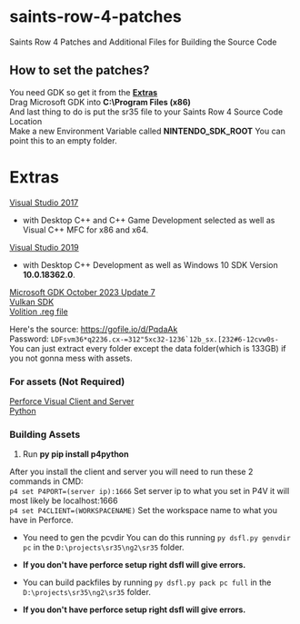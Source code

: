 # saints-row-4-patches
Saints Row 4 Patches and Additional Files for Building the Source Code

## How to set the patches?
You need GDK so get it from the **[Extras](#extras)**<br>
Drag Microsoft GDK into **C:\Program Files (x86)**<br>
And last thing to do is put the sr35 file to your Saints Row 4 Source Code Location<br>
Make a new Environment Variable called **NINTENDO_SDK_ROOT** You can point this to an empty folder.


# Extras
[Visual Studio 2017](/vs_Community2017.exe)
   - with Desktop C++ and C++ Game Development selected as well as Visual C++ MFC for x86 and x64.

[Visual Studio 2019](/vs_Community2019.exe)
   - with Desktop C++ Development as well as Windows 10 SDK Version **10.0.18362.0**.

[Microsoft GDK October 2023 Update 7](https://github.com/microsoft/GDK/archive/refs/tags/October_2023_Update_7.zip)<br>
[Vulkan SDK](https://sdk.lunarg.com/sdk/download/1.3.296.0/windows/VulkanSDK-1.3.296.0-Installer.exe)<br>
[Volition .reg file](/volition.reg)

Here's the source: https://gofile.io/d/PqdaAk<br>
Password: ``LDFsvm36*q2236.cx-=312"5xc32-1236`12b_sx.[232#6-12cvw0s-``<br>
You can just extract every folder except the data folder(which is 133GB) if you not gonna mess with assets.<br>

### For assets (Not Required)
[Perforce Visual Client and Server](https://mega.nz/file/HyYx3BzR#X_i0lWE1l_Lx-4wZSuwLo9X-Ec_L69OCZ2Im7Txz3w8)<br>
[Python](https://www.python.org/downloads/)

### Building Assets
1. Run **py pip install p4python**

After you install the client and server you will need to run these 2 commands in CMD:<br>
`p4 set P4PORT=(server ip):1666` Set server ip to what you set in P4V it will most likely be localhost:1666<br>
`p4 set P4CLIENT=(WORKSPACENAME)` Set the workspace name to what you have in Perforce.

- You need to gen the pcvdir You can do this running `py dsfl.py genvdir pc` in the `D:\projects\sr35\ng2\sr35` folder.
- **If you don't have perforce setup right dsfl will give errors.**

- You can build packfiles by running `py dsfl.py pack pc full` in the `D:\projects\sr35\ng2\sr35` folder.
- **If you don't have perforce setup right dsfl will give errors.**
